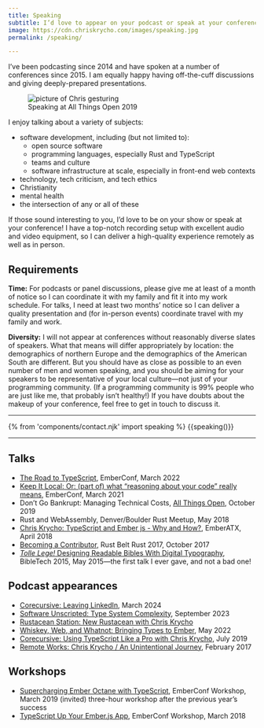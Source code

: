 ```yaml
---
title: Speaking
subtitle: I’d love to appear on your podcast or speak at your conference!
image: https://cdn.chriskrycho.com/images/speaking.jpg
permalink: /speaking/

---
```


I’ve been podcasting since 2014 and have spoken at a number of conferences since 2015. I am equally happy having off-the-cuff discussions and giving deeply-prepared presentations.

<figure>
<img alt="picture of Chris gesturing" src="https://cdn.chriskrycho.com/images/speaking.jpg">
<figcaption>Speaking at All Things Open 2019</figcaption>
</figure>

I enjoy talking about a variety of subjects:

- software development, including (but not limited to):
    - open source software
    - programming languages, especially Rust and TypeScript
    - teams and culture
    - software infrastructure at scale, especially in front-end web contexts
- technology, tech criticism, and tech ethics
- Christianity
- mental health
- the intersection of any or all of these

If those sound interesting to you, I’d love to be on your show or speak at your conference! I have a top-notch recording setup with excellent audio and video equipment, so I can deliver a high-quality experience remotely as well as in person.

## Requirements

**Time:** For podcasts or panel discussions, please give me at least of a month of notice so I can coordinate it with my family and fit it into my work schedule. For talks, I need at least two months’ notice so I can deliver a quality presentation and (for in-person events) coordinate travel with my family and work.

**Diversity:** I will not appear at conferences without reasonably diverse slates of speakers. What that means will differ appropriately by location: the demographics of northern Europe and the demographics of the American South are different. But you should have as close as possible to an even number of men and women speaking, and you should be aiming for your speakers to be representative of your local culture—not just of your programming community. (If a programming community is 99% people who are just like me, that probably isn’t healthy!) If you have doubts about the makeup of your conference, feel free to get in touch to discuss it.

---

{% from 'components/contact.njk' import speaking %}
{{speaking()}}

---

## Talks

- [The Road to TypeScript](https://www.youtube.com/watch?v=UOw7TydAT_s), EmberConf, March 2022
- [Keep It Local: Or: (part of) what “reasoning about your code” really means](https://v5.chriskrycho.com/elsewhere/keep-it-local/), EmberConf, March 2021
- Don’t Go Bankrupt: Managing Technical Costs, [All Things Open](http://allthingsopen.net), October 2019
- Rust and WebAssembly, Denver/Boulder Rust Meetup, May 2018
- [Chris Krycho: TypeScript and Ember js - Why and How?][atx-ts], EmberATX, April 2018
- [Becoming a Contributor][rbr2017], Rust Belt Rust 2017, October 2017
- [*Tolle Lege!* Designing Readable Bibles With Digital Typography][bibletech2015], BibleTech 2015, May 2015—the first talk I ever gave, and not a bad one!

[atx-ts]: https://www.youtube.com/watch?v=fFzxbBrvytU
[rbr2017]: https://youtube.com/watch?v=Abu2BNixXak
[bibletech2015]: https://m.youtube.com/watch?v=cDAh35IwJsE

## Podcast appearances

- [Corecursive: Leaving LinkedIn][corecursive-2], March 2024
- [Software Unscripted: Type System Complexity][su], September 2023
- [Rustacean Station: New Rustacean with Chris Krycho][rs]
- [Whiskey, Web, and Whatnot: Bringing Types to Ember][www], May 2022
- [Corecursive: Using TypeScript Like a Pro with Chris Krycho][corecursive-1], July 2019
- [Remote Works: Chris Krycho / An Unintentional Journey][rw], February 2017

[corecursive-2]: https://corecursive.com/leaving-linkedin-with-chris-krycho/
[su]: https://open.spotify.com/episode/43Jg9r2jOGRUYaQx5YOXO2
[rs]: https://rustacean-station.org/episode/chris-krycho/
[www]: https://www.whiskeywebandwhatnot.fm/bringing-types-to-ember-with-chris-krycho/
[corecursive-1]: https://corecursive.com/034-chris-krycho-typescript/
[rw]: https://remote.works/episode/5

## Workshops

- [Supercharging Ember Octane with TypeScript](https://2019.emberconf.com/speakers.html#), EmberConf Workshop, March 2019 (invited) three-hour workshop after the previous year’s success
- [TypeScript Up Your Ember.js App](https://2018.emberconf.com/speakers.html#chris-krycho), EmberConf Workshop, March 2018

